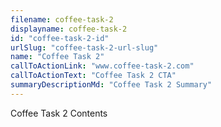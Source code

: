 ```yaml
---
filename: coffee-task-2
displayname: coffee-task-2
id: "coffee-task-2-id"
urlSlug: "coffee-task-2-url-slug"
name: "Coffee Task 2"
callToActionLink: "www.coffee-task-2.com"
callToActionText: "Coffee Task 2 CTA"
summaryDescriptionMd: "Coffee Task 2 Summary"
---
```


Coffee Task 2 Contents
